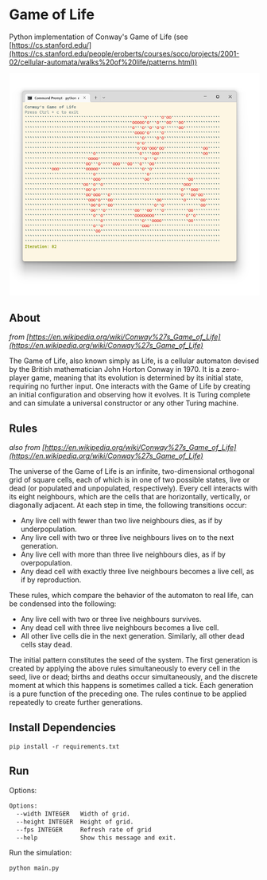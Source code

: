 # Game of Life
Python implementation of Conway's Game of Life (see [https://cs.stanford.edu/](https://cs.stanford.edu/people/eroberts/courses/soco/projects/2001-02/cellular-automata/walks%20of%20life/patterns.html))

![](screenshot.png)

## About

*from [https://en.wikipedia.org/wiki/Conway%27s_Game_of_Life](https://en.wikipedia.org/wiki/Conway%27s_Game_of_Life)*

The Game of Life, also known simply as Life, is a cellular automaton devised by the British mathematician John Horton Conway in 1970. It is a zero-player game, meaning that its evolution is determined by its initial state, requiring no further input. One interacts with the Game of Life by creating an initial configuration and observing how it evolves. It is Turing complete and can simulate a universal constructor or any other Turing machine.

## Rules

*also from [https://en.wikipedia.org/wiki/Conway%27s_Game_of_Life](https://en.wikipedia.org/wiki/Conway%27s_Game_of_Life)*

The universe of the Game of Life is an infinite, two-dimensional orthogonal grid of square cells, each of which is in one of two possible states, live or dead (or populated and unpopulated, respectively). Every cell interacts with its eight neighbours, which are the cells that are horizontally, vertically, or diagonally adjacent. At each step in time, the following transitions occur:

* Any live cell with fewer than two live neighbours dies, as if by underpopulation.
* Any live cell with two or three live neighbours lives on to the next generation.
* Any live cell with more than three live neighbours dies, as if by overpopulation.
* Any dead cell with exactly three live neighbours becomes a live cell, as if by reproduction.

These rules, which compare the behavior of the automaton to real life, can be condensed into the following:

* Any live cell with two or three live neighbours survives.
* Any dead cell with three live neighbours becomes a live cell.
* All other live cells die in the next generation. Similarly, all other dead cells stay dead.

The initial pattern constitutes the seed of the system. The first generation is created by applying the above rules simultaneously to every cell in the seed, live or dead; births and deaths occur simultaneously, and the discrete moment at which this happens is sometimes called a tick. Each generation is a pure function of the preceding one. The rules continue to be applied repeatedly to create further generations.

## Install Dependencies

```
pip install -r requirements.txt
```

## Run

Options:
```
Options:
  --width INTEGER   Width of grid.
  --height INTEGER  Height of grid.
  --fps INTEGER     Refresh rate of grid
  --help            Show this message and exit.
```

Run the simulation:
```
python main.py
```